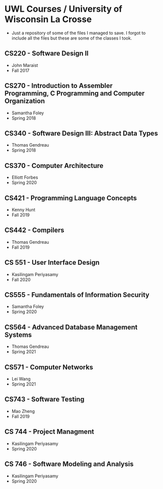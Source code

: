 # UWL Courses / University of Wisconsin La Crosse

- Just a repository of some of the files I managed to save. I forgot to include all the files but these are some of the classes I took.

## CS220 - Software Design II

- John Maraist
- Fall 2017

## CS270 - Introduction to Assembler Programming, C Programming and Computer Organization

- Samantha Foley
- Spring 2018

## CS340 - Software Design III: Abstract Data Types

- Thomas Gendreau
- Spring 2018

## CS370 - Computer Architecture

- Elliott Forbes
- Spring 2020

## CS421 - Programming Language Concepts

- Kenny Hunt
- Fall 2019

## CS442 - Compilers

- Thomas Gendreau
- Fall 2019

## CS 551 - User Interface Design

- Kasilingam Periyasamy
- Fall 2020

## CS555 - Fundamentals of Information Security

- Samantha Foley
- Spring 2020

## CS564 - Advanced Database Management Systems

- Thomas Gendreau
- Spring 2021

## CS571 - Computer Networks

- Lei Wang
- Spring 2021

## CS743 - Software Testing

- Mao Zheng
- Fall 2019

## CS 744 - Project Managment

- Kasilingam Periyasamy
- Spring 2020

## CS 746 - Software Modeling and Analysis

- Kasilingam Periyasamy
- Spring 2020
